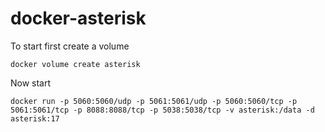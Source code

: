 # docker-asterisk

To start first create a volume

``docker volume create asterisk``

Now start

``docker run -p 5060:5060/udp -p 5061:5061/udp -p 5060:5060/tcp -p 5061:5061/tcp -p 8088:8088/tcp -p 5038:5038/tcp -v asterisk:/data -d asterisk:17``
